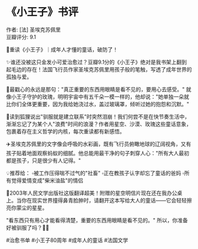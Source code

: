 # 《小王子》书评

作者: [法] 圣埃克苏佩里  
豆瓣评分: 9.1  



📖重读《小王子》｜成年人才懂的童话，破防了！

✨谁还没被这只金发小可爱治愈过？豆瓣9.1分的《小王子》绝对是我书架上翻到起毛边的存在！法国飞行员作家圣埃克苏佩里用孩子般的笔触，写透了成年世界的孤独与爱。

🌹最戳心的永远是那句："真正重要的东西用眼睛是看不见的，要用心去感受。" 就像小王子守护的玫瑰，明明宇宙中有五千朵一模一样的，他却说："她单独一朵就比你们全体更重要，因为我给她浇过水，盖过玻璃罩，倾听过她的抱怨和沉默。"

🦊读到狐狸说出"驯服就是建立联系"时突然泪崩！我们何尝不是在快节奏生活中，渐渐忘记了为某个人"浪费"时间的浪漫？作者用星空、沙漠、玫瑰这些童话意象，包裹着存在主义哲学的内核，每次重读都有新感悟。

✈️圣埃克苏佩里的文字像会呼吸的水彩画，既有飞行员俯瞰地球的辽阔视角，又有孩子贴着地面观察蚂蚁的细腻。他总能用最干净的句子刺穿人心："所有大人最初都是孩子，只是很少有人记得。"

💡推荐给：
▫️被工作压得喘不过气的"社畜"
▫️正在教孩子认字却忘了童话的爸妈
▫️所有觉得爱情变成"柴米油盐"的情侣

📌2003年人民文学出版社这版翻译超美！附赠的星空明信片现在还在我办公桌上。当你在现实世界撞得鼻青脸肿时，请翻开这本写给大人的童话——它会轻轻擦亮你蒙尘的星星。

"看东西只有用心才能看得清楚，重要的东西用眼睛是看不见的。" 所以，你准备好被驯服了吗？👑✨

#治愈书单 #小王子80周年 #成年人的童话 #法国文学
